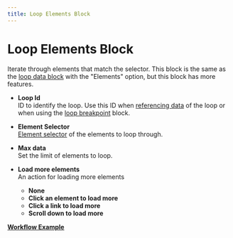 ```yaml
---
title: Loop Elements Block
---
```


# Loop Elements Block

Iterate through elements that match the selector. This block is the same as the [loop data block](/blocks/loop-data.md) with the "Elements" option, but this block has more features.

- **Loop Id** <br />
ID to identify the loop. Use this ID when [referencing data](#accessing-data) of the loop or when using the [loop breakpoint](/blocks/loop-breakpoint) block.

- **Element Selector** <br />
[Element selector](/api-reference/blocks.html#element-selector) of the elements to loop through.

- **Max data** <br />
Set the limit of elements to loop.

- **Load more elements** <br />
	An action for loading more elements
	- **None**
	- **Click an element to load more**
	- **Click a link to load more**
	- **Scroll down to load more**

[**Workflow Example**](https://automa.site/workflow/sIGixG_Cpb5wOaw05_2tZ)